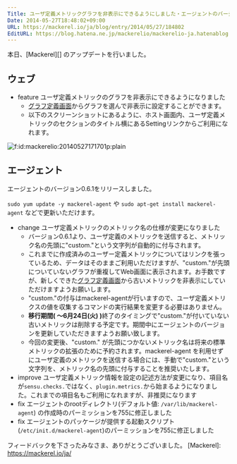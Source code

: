 ```yaml
---
Title: ユーザ定義メトリックグラフを非表示にできるようにしました・エージェントのバージョン0.6.1をリリースしました・他
Date: 2014-05-27T18:48:02+09:00
URL: https://mackerel.io/ja/blog/entry/2014/05/27/184802
EditURL: https://blog.hatena.ne.jp/mackerelio/mackerelio-ja.hatenablog.mackerel.io/atom/entry/12921228815725058818
---
```


本日、[Mackerel][] のアップデートを行いました。

## ウェブ

- <span class="label-feature">feature</span> ユーザ定義メトリックのグラフを非表示にできるようになりました
  - [グラフ定義画面](https://mackerel.io/my/graph-defs)からグラフを選んで非表示に設定することができます。
  - 以下のスクリーンショットにあるように、ホスト画面内、ユーザ定義メトリックのセクションのタイトル横にあるSettingリンクからご利用になれます。

<span itemscope="" itemtype="http://schema.org/Photograph"><img src="https://cdn-ak.f.st-hatena.com/images/fotolife/m/mackerelio/20140527/20140527171701.png" alt="f:id:mackerelio:20140527171701p:plain" title="f:id:mackerelio:20140527171701p:plain" class="hatena-fotolife" itemprop="image"></span>

## エージェント

エージェントのバージョン0.6.1をリリースしました。

`sudo yum update -y mackerel-agent` や `sudo apt-get install mackerel-agent` などで更新いただけます。

- <span class="label-bug">change</span> ユーザ定義メトリックのメトリック名の仕様が変更になりました
  - バージョン0.6.1より、ユーザ定義のメトリックを送信すると、メトリック名の先頭に"custom."という文字列が自動的に付与されます。
  - これまでに作成済みのユーザー定義メトリックについてはリンクを張っているため、データはそのままご利用いただけますが、"custom."が先頭についていないグラフが重複してWeb画面に表示されます。お手数ですが、新しくできた[グラフ定義画面](https://mackerel.io/my/graph-defs)から古いメトリックを非表示にしていただけますようお願いします。
  - "custom."の付与はmackerel-agentが行いますので、ユーザ定義メトリクスの値を収集するコマンドの実行結果を変更する必要はありません。
  - <strong>移行期間( ～6月24日(火) )</strong>終了のタイミングで"custom."が付いていない古いメトリックは削除する予定です。期間中にエージェントのバージョンを更新していただきますようお願い致します。
  - 今回の変更後、"custom." が先頭につかないメトリック名は将来の標準メトリックの拡張のために予約されます。mackerel-agent を利用せずにユーザ定義のメトリックを送信する場合には、手動で"custom."という文字列を、メトリック名の先頭に付与することを推奨いたします。
- <span class="label-improved">improve</span> ユーザ定義メトリック情報を設定の記述方法が変更になり、項目名が`sensu.checks.`ではなく、`plugin.metrics.`から始まるようになりました。これまでの項目名もご利用になれますが、非推奨になります
- <span class="label-fix">fix</span> エージェントのrootディレクトリ(デフォルト値: `/var/lib/mackerel-agent`) の作成時のパーミッションを755に修正しました
- <span class="label-fix">fix</span> エージェントのパッケージが提供する起動スクリプト(`/etc/init.d/mackerel-agent`)のパーミッションを755に修正しました

フィードバックを下さったみなさま、ありがとうございました。
[Mackerel]: https://mackerel.io/ja/
